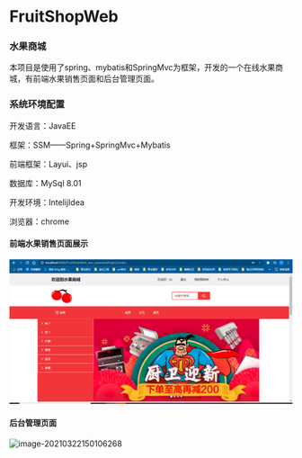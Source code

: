 # FruitShopWeb
### 水果商城

本项目是使用了spring、mybatis和SpringMvc为框架，开发的一个在线水果商城，有前端水果销售页面和后台管理页面。
### 系统环境配置

开发语言：JavaEE

框架：SSM——Spring+SpringMvc+Mybatis

前端框架：Layui、jsp

数据库：MySql 8.01

开发环境：IntelijIdea

浏览器：chrome

#### 前端水果销售页面展示

 ![image-20210322150007075](https://github.com/joyzhouyi/FruitShopWeb/blob/master/FruitShopWeb/web/pic/QQ%E6%88%AA%E5%9B%BE20210406104458.png)

#### 后台管理页面

![image-20210322150106268](C:\Users\zhouyi\AppData\Roaming\Typora\typora-user-images\image-20210322150106268.png)
